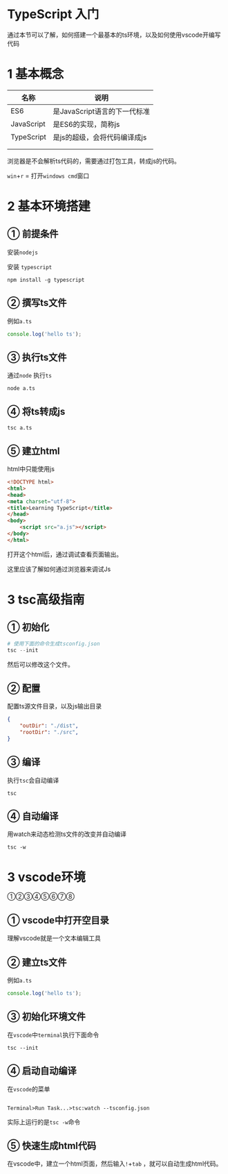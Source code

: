 # TypeScript 入门



通过本节可以了解，如何搭建一个最基本的ts环境，以及如何使用vscode开编写代码





# 1 基本概念



| 名称       | 说明                         |
| ---------- | ---------------------------- |
| ES6        | 是JavaScript语言的下一代标准 |
| JavaScript | 是ES6的实现，简称js          |
| TypeScript | 是js的超级，会将代码编译成js |
|            |                              |
|            |                              |



浏览器是不会解析ts代码的，需要通过打包工具，转成js的代码。







`win`+`r` = 打开`windows cmd`窗口



# 2 基本环境搭建





## ① 前提条件

安装`nodejs`

安装 `typescript`

```
npm install -g typescript
```



## ② 撰写ts文件

例如`a.ts`

```typescript
console.log('hello ts');
```



## ③ 执行ts文件

通过`node` 执行`ts`



```
node a.ts
```



## ④ 将ts转成js

```
tsc a.ts
```



## ⑤ 建立html

html中只能使用js

```html
<!DOCTYPE html> 
<html> 
<head> 
<meta charset="utf-8"> 
<title>Learning TypeScript</title>
</head> 
<body> 
    <script src="a.js"></script>
</body> 
</html>
```



打开这个html后，通过调试查看页面输出。

这里应该了解如何通过浏览器来调试Js





# 3 tsc高级指南



## ① 初始化



```powershell
# 使用下面的命令生成tsconfig.json
tsc --init 
```

然后可以修改这个文件。

## ② 配置

配置ts源文件目录，以及js输出目录

```json
{
    "outDir": "./dist",                     
    "rootDir": "./src",                     
}
```



## ③ 编译

执行`tsc`会自动编译

```shell
tsc 
```



## ④ 自动编译

用watch来动态检测ts文件的改变并自动编译

```shell
tsc -w
```





# 3 vscode环境

①②③④⑤⑥⑦⑧



## ① vscode中打开空目录

理解vscode就是一个文本编辑工具

## ② 建立ts文件

例如`a.ts`

```typescript
console.log('hello ts');
```



## ③ 初始化环境文件

在`vscode`中`terminal`执行下面命令

```
tsc --init 
```



## ④ 启动自动编译

在`vscode`的菜单

```

Terminal>Run Task...>tsc:watch --tsconfig.json
```

实际上运行的是`tsc -w`命令



## ⑤ 快速生成html代码

在vscode中，建立一个html页面，然后输入`!`+`tab` ，就可以自动生成html代码。